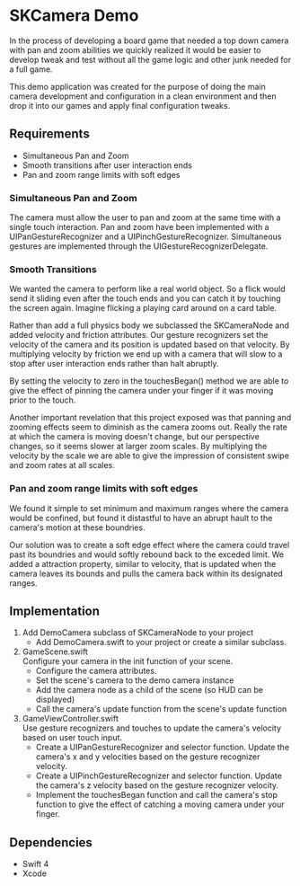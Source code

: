 # SKCamera Demo 

In the process of developing a board game that needed a top down camera with pan and zoom abilities we quickly realized it would be easier to develop tweak and test without all the game logic and other junk needed for a full game.

This demo application was created for the purpose of doing the main camera development and configuration in a clean environment and then drop it into our games and apply final configuration tweaks.

## Requirements

* Simultaneous Pan and Zoom
* Smooth transitions after user interaction ends
* Pan and zoom range limits with soft edges

### Simultaneous Pan and Zoom

The camera must allow the user to pan and zoom at the same time with a single touch interaction. Pan and zoom have been implemented with a UIPanGestureRecognizer and a UIPinchGestureRecognizer. Simultaneous gestures are implemented through the UIGestureRecognizerDelegate.

### Smooth Transitions

We wanted the camera to perform like a real world object. So a flick would send it sliding even after the touch ends and you can catch it by touching the screen again.  Imagine flicking a playing card around on a card table.  

Rather than add a full physics body we subclassed the SKCameraNode and added velocity and friction attributes.  Our gesture recognizers set the velocity of the camera and its position is updated based on that velocity.  By multiplying velocity by friction we end up with a camera that will slow to a stop after user interaction ends rather than halt abruptly.

By setting the velocity to zero in the touchesBegan() method we are able to give the effect of pinning the camera under your finger if it was moving prior to the touch.

Another important revelation that this project exposed was that panning and zooming effects seem to diminish as the camera zooms out.  Really the rate at which the camera is moving doesn't change, but our perspective changes, so it seems slower at larger zoom scales.  By multiplying the velocity by the scale we are able to give the impression of consistent swipe and zoom rates at all scales.

### Pan and zoom range limits with soft edges
We found it simple to set minimum and maximum ranges where the camera would be confined, but found it distastful to have an abrupt hault to the camera's motion at these boundries.

Our solution was to create a soft edge effect where the camera could travel past its boundries and would softly rebound back to the exceded limit.  We added a attraction property, similar to velocity, that is updated when the camera leaves its bounds and pulls the camera back within its designated ranges.



## Implementation

1. Add DemoCamera subclass of SKCameraNode to your project
    * Add DemoCamera.swift to your project or create a similar subclass.  
2. GameScene.swift  
Configure your camera in the init function of your scene.
    * Configure the camera attributes.
    * Set the scene's camera to the demo camera instance
    * Add the camera node as a child of the scene (so HUD can be displayed)
    * Call the camera's update function from the scene's update function
3. GameViewController.swift  
Use gesture recognizers and touches to update the camera's velocity based on user touch input.
    * Create a UIPanGestureRecognizer and selector function.  Update the camera's x and y velocities based on the gesture recognizer velocity.
    * Create a UIPinchGestureRecognizer and selector function.  Update the camera's z velocity based on the gesture recognizer velocity.
    * Implement the touchesBegan function and call the camera's stop function to give the effect of catching a moving camera under your finger.

## Dependencies

* Swift 4
* Xcode


